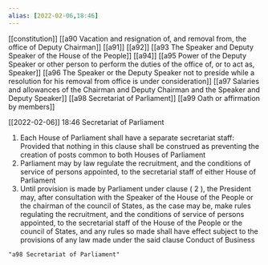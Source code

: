 ```yaml
---
alias: [2022-02-06,18:46]
---
```

[[constitution]] [[a90 Vacation and resignation of, and removal from, the office of Deputy Chairman]] [[a91]] [[a92]] [[a93 The Speaker and Deputy Speaker of the House of the People]] [[a94]] [[a95 Power of the Deputy Speaker or other person to perform the duties of the office of, or to act as, Speaker]] [[a96 The Speaker or the Deputy Speaker not to preside while a resolution for his removal from office is under consideration]] [[a97 Salaries and allowances of the Chairman and Deputy Chairman and the Speaker and Deputy Speaker]] [[a98 Secretariat of Parliament]] [[a99 Oath or affirmation by members]]

[[2022-02-06]] 18:46
Secretariat of Parliament
1) Each House of Parliament shall have a separate secretariat staff: Provided that nothing in this clause shall be construed as preventing the creation of posts common to both Houses of Parliament
2) Parliament may by law regulate the recruitment, and the conditions of service of persons appointed, to the secretarial staff of either House of Parliament
3) Until provision is made by Parliament under clause ( 2 ), the President may, after consultation with the Speaker of the House of the People or the chairman of the council of States, as the case may be, make rules regulating the recruitment, and the conditions of service of persons appointed, to the secretarial staff of the House of the People or the council of States, and any rules so made shall have effect subject to the provisions of any law made under the said clause Conduct of Business
```query 2022-04-06 16:53
"a98 Secretariat of Parliament"
```